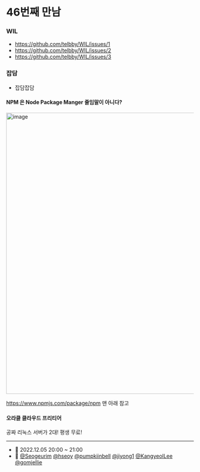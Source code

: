 # 46번째 만남

### WIL

- https://github.com/telbby/WIL/issues/1
- https://github.com/telbby/WIL/issues/2
- https://github.com/telbby/WIL/issues/3

### 잡담

- 잡담잡담

#### NPM 은 Node Package Manger 줄임말이 아니다?

<img width="755" alt="image" src="https://user-images.githubusercontent.com/13645032/205638663-b451cdb0-5d79-403e-988d-a950342ad639.png">

https://www.npmjs.com/package/npm 맨 아래 참고

#### 오라클 클라우드 프리티어

공짜 리눅스 서버가 2대! 평생 무료!

---

- 📆 2022.12.05 20:00 ~ 21:00
- 👥 [@Seogeurim](https://github.com/Seogeurim) [@hseoy](https://github.com/hseoy) [@pumpkiinbell](https://github.com/pumpkiinbell) 
[@jiyong1](https://github.com/jiyong1) [@KangyeolLee](https://github.com/KangyeolLee) [@gomjellie](https://github.com/gomjellie)
